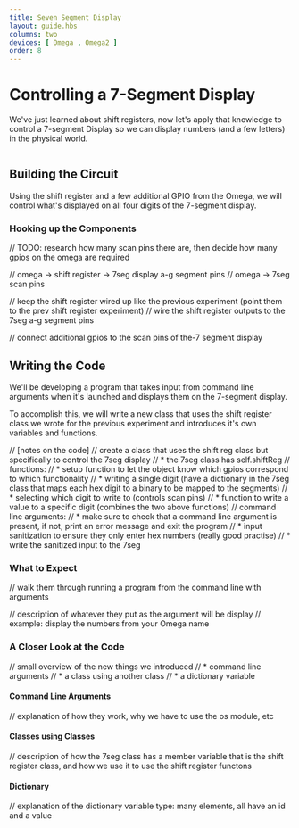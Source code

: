 ```yaml
---
title: Seven Segment Display
layout: guide.hbs
columns: two
devices: [ Omega , Omega2 ]
order: 8
---
```


# Controlling a 7-Segment Display

We've just learned about shift registers, now let's apply that knowledge to control a 7-segment Display so we can display numbers (and a few letters) in the physical world.


<!-- seven segment -->
```{r child = '../../shared/seven-segment.md'}
```


## Building the Circuit

Using the shift register and a few additional GPIO from the Omega, we will control what's displayed on all four digits of the 7-segment display.


### Hooking up the Components

// TODO: research how many scan pins there are, then decide how many gpios on the omega are required

// omega -> shift register -> 7seg display a-g segment pins
// omega -> 7seg scan pins

// keep the shift register wired up like the previous experiment (point them to the prev shift register experiment)
// wire the shift register outputs to the 7seg a-g segment pins

// connect additional gpios to the scan pins of the-7 segment display





## Writing the Code

We'll be developing a program that takes input from command line arguments when it's launched and displays them on the 7-segment display.

To accomplish this, we will write a new class that uses the shift register class we wrote for the previous experiment and introduces it's own variables and functions.

// [notes on the code]
// create a class that uses the shift reg class but specifically to control the 7seg display
//  * the 7seg class has self.shiftReg
//  functions:
//  * setup function to let the object know which gpios correspond to which functionality
//  * writing a single digit (have a dictionary in the 7seg class that maps each hex digit to a binary to be mapped to the segments)
//  * selecting which digit to write to (controls scan pins)
//  * function to write a value to a specific digit (combines the two above functions)
// command line arguments:
//  * make sure to check that a command line argument is present, if not, print an error message and exit the program
//  * input sanitization to ensure they only enter hex numbers (really good practise)
//  * write the sanitized input to the 7seg

### What to Expect

// walk them through running a program from the command line with arguments

// description of whatever they put as the argument will be display
// example: display the numbers from your Omega name

### A Closer Look at the Code

// small overview of the new things we introduced
//  * command line arguments
//  * a class using another class
//  * a dictionary variable

#### Command Line Arguments

// explanation of how they work, why we have to use the os module, etc

#### Classes using Classes

// description of how the 7seg class has a member variable that is the shift register class, and how we use it to use the shift register functons

#### Dictionary

// explanation of the dictionary variable type: many elements, all have an id and a value
